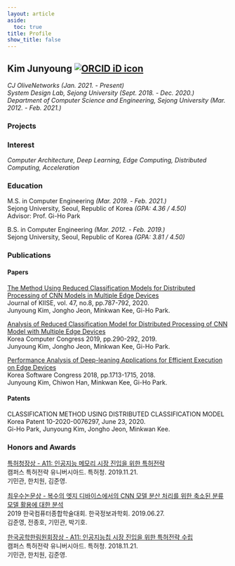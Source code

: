 ```yaml
---
layout: article
aside:
  toc: true
title: Profile
show_title: false
---
```


## Kim Junyoung <a href="https://orcid.org/0000-0002-9007-7145" target='_blank' style="vertical-align:top;"><img src="https://orcid.org/sites/default/files/images/orcid_16x16.png" alt="ORCID iD icon"></a>

*CJ OliveNetworks (Jan. 2021. - Present)*<br />
*System Design Lab, Sejong University (Sept. 2018. - Dec. 2020.)*<br />
*Department of Computer Science and Engineering, Sejong University (Mar. 2012. - Feb. 2021.)*

### Projects

### Interest

*Computer Architecture, Deep Learning, Edge Computing, Distributed Computing, Acceleration*

### Education

M.S. in Computer Engineering *(Mar. 2019. - Feb. 2021.)*<br />
Sejong University, Seoul, Republic of Korea *(GPA: 4.36 / 4.50)*<br />
Advisor: Prof. Gi-Ho Park

B.S. in Computer Engineering *(Mar. 2012. - Feb. 2019.)*<br />
Sejong University, Seoul, Republic of Korea *(GPA: 3.81 / 4.50)*

### Publications

#### Papers

<a href="https://doi.org/10.5626/JOK.2020.47.8.787" target='_blank'>The Method Using Reduced Classification Models for Distributed Processing of CNN Models in Multiple Edge Devices</a><br />
Journal of KIISE, vol. 47, no.8, pp.787-792, 2020.<br />
Junyoung Kim, Jongho Jeon, Minkwan Kee, Gi-Ho Park.

<a href="http://www.dbpia.co.kr/journal/articleDetail?nodeId=NODE08763159" target='_blank'>Analysis of Reduced Classification Model for Distributed Processing of CNN Model with Multiple Edge Devices</a><br /> Korea Computer Congress 2019, pp.290-292, 2019.<br />
Junyoung Kim, Jongho Jeon, Minkwan Kee, Gi-Ho Park.

<a href="http://www.dbpia.co.kr/journal/articleDetail?nodeId=NODE07614068" target='_blank'>Performance Analysis of Deep-leaning Applications for Efficient Execution on Edge Devices</a><br />
Korea Software Congress 2018, pp.1713-1715, 2018.<br />
Junyoung Kim, Chiwon Han, Minkwan Kee, Gi-Ho Park.

#### Patents

<a>CLASSIFICATION METHOD USING DISTRIBUTED CLASSIFICATION MODEL</a><br />
Korea Patent 10-2020-0076297, June 23, 2020.<br />
Gi-Ho Park, Junyoung Kim, Jongho Jeon, Minkwan Kee.

### Honors and Awards

<a href="https://www.kipa.org/cpu/4_u2019.jsp" target='_blank'>특허청장상 - A11: 인공지능 메모리 시장 진입을 위한 특허전략</a><br />
캠퍼스 특허전략 유니버시아드. 특허청. 2019.11.21.<br />
기민관, 한치원, 김준영.

<a href="http://kiise.or.kr/conference/kcc/2019/" target='_blank'>최우수논문상 - 복수의 엣지 디바이스에서의 CNN 모델 분산 처리를 위한 축소된 분류 모델 활용에 대한 분석</a><br />
2019 한국컴퓨터종합학술대회. 한국정보과학회. 2019.06.27.<br />
김준영, 전종호, 기민관, 박기호.

<a href="https://www.kipa.org/cpu/4_u2018.jsp" target='_blank'>한국공학한림원회장상 - A11: 인공지능칩 시장 진입을 위한 특허전략 수립</a><br />
캠퍼스 특허전략 유니버시아드. 특허청. 2018.11.21.<br />
기민관, 한치원, 김준영.
